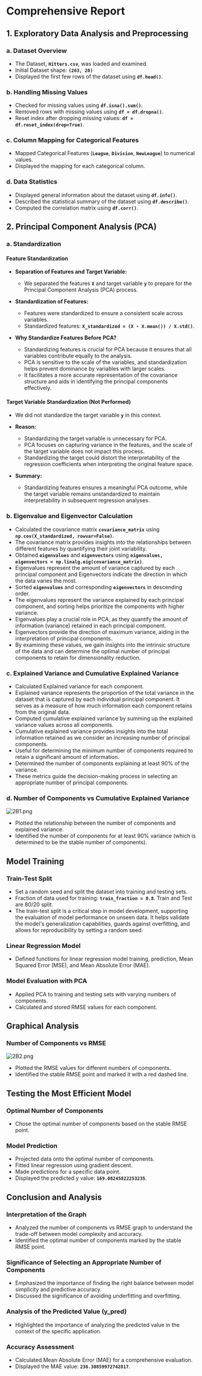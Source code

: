 # **Comprehensive Report**

## **1. Exploratory Data Analysis and Preprocessing**

### **a. Dataset Overview**

- The Dataset, **`Hitters.csv`**, was loaded and examined.
- Initial Dataset shape: **`(263, 20)`**
- Displayed the first few rows of the dataset using **`df.head()`**.

### **b. Handling Missing Values**

- Checked for missing values using **`df.isna().sum()`**.
- Removed rows with missing values using **`df = df.dropna()`**.
- Reset index after dropping missing values: **`df = df.reset_index(drop=True)`**.

### **c. Column Mapping for Categorical Features**

- Mapped Categorical Features (**`League`**, **`Division`**, **`NewLeague`**) to numerical values.
- Displayed the mapping for each categorical column.

### **d. Data Statistics**

- Displayed general information about the dataset using **`df.info()`**.
- Described the statistical summary of the dataset using **`df.describe()`**.
- Computed the correlation matrix using **`df.corr()`**.

## **2. Principal Component Analysis (PCA)**

### **a. Standardization**

#### **Feature Standardization**

- **Separation of Features and Target Variable:**

  - We separated the features **`X`** and target variable **`y`** to prepare for the Principal Component Analysis (PCA) process.
- **Standardization of Features:**

  - Features were standardized to ensure a consistent scale across variables.
  - Standardized features: **`X_standardized = (X - X.mean()) / X.std()`**.
- **Why Standardize Features Before PCA?**

  - Standardizing features is crucial for PCA because it ensures that all variables contribute equally to the analysis.
  - PCA is sensitive to the scale of the variables, and standardization helps prevent dominance by variables with larger scales.
  - It facilitates a more accurate representation of the covariance structure and aids in identifying the principal components effectively.

#### **Target Variable Standardization (Not Performed)**

- We did not standardize the target variable **`y`** in this context.
- **Reason:**

  - Standardizing the target variable is unnecessary for PCA.
  - PCA focuses on capturing variance in the features, and the scale of the target variable does not impact this process.
  - Standardizing the target could distort the interpretability of the regression coefficients when interpreting the original feature space.
- **Summary:**

  - Standardizing features ensures a meaningful PCA outcome, while the target variable remains unstandardized to maintain interpretability in subsequent regression analyses.

### **b. Eigenvalue and Eigenvector Calculation**

- Calculated the covariance matrix **`covariance_matrix`** using **`np.cov(X_standardized, rowvar=False)`**.
- The covariance matrix provides insights into the relationships between different features by quantifying their joint variability.
- Obtained **`eigenvalues`** and **`eigenvectors`** using **`eigenvalues, eigenvectors = np.linalg.eig(covariance_matrix)`**.
- Eigenvalues represent the amount of variance captured by each principal component and Eigenvectors indicate the direction in which the data varies the most.
- Sorted **`eigenvalues`** and corresponding **`eigenvectors`** in descending order.
- The eigenvalues represent the variance explained by each principal component, and sorting helps prioritize the components with higher variance.
- Eigenvalues play a crucial role in PCA, as they quantify the amount of information (variance) retained in each principal component.
- Eigenvectors provide the direction of maximum variance, aiding in the interpretation of principal components.
- By examining these values, we gain insights into the intrinsic structure of the data and can determine the optimal number of principal components to retain for dimensionality reduction.

### **c. Explained Variance and Cumulative Explained Variance**

- Calculated Explained variance for each component.
- Explained variance represents the proportion of the total variance in the dataset that is captured by each individual principal component. It serves as a measure of how much information each component retains from the original data.
- Computed cumulative explained variance by summing up the explained variance values across all components.
- Cumulative explained variance provides insights into the total information retained as we consider an increasing number of principal components.
- Useful for determining the minimum number of components required to retain a significant amount of information.
- Determined the number of components explaining at least 90% of the variance.
- These metrics guide the decision-making process in selecting an appropriate number of principal components.

### **d. Number of Components vs Cumulative Explained Variance**

![2B1.png](2B1.png)

- Plotted the relationship between the number of components and explained variance.
- Identified the number of components for at least 90% variance (which is determined to be the stable number of components).

## **Model Training**

### **Train-Test Split**

- Set a random seed and split the dataset into training and testing sets.
- Fraction of data used for training: **`train_fraction = 0.8`**. Train and Test are 80/20 split.
- The train-test split is a critical step in model development, supporting the evaluation of model performance on unseen data. It helps validate the model's generalization capabilities, guards against overfitting, and allows for reproducibility by setting a random seed.

### **Linear Regression Model**

- Defined functions for linear regression model training, prediction, Mean Squared Error (MSE), and Mean Absolute Error (MAE).

### **Model Evaluation with PCA**

- Applied PCA to training and testing sets with varying numbers of components.
- Calculated and stored RMSE values for each component.

## **Graphical Analysis**

### **Number of Components vs RMSE**

![2B2.png](2B2.png)

- Plotted the RMSE values for different numbers of components.
- Identified the stable RMSE point and marked it with a red dashed line.

## **Testing the Most Efficient Model**

### **Optimal Number of Components**

- Chose the optimal number of components based on the stable RMSE point.

### **Model Prediction**

- Projected data onto the optimal number of components.
- Fitted linear regression using gradient descent.
- Made predictions for a specific data point.
- Displayed the predicted y value: **`169.08245822253235`**.

## **Conclusion and Analysis**

### **Interpretation of the Graph**

- Analyzed the number of components vs RMSE graph to understand the trade-off between model complexity and accuracy.
- Identified the optimal number of components marked by the stable RMSE point.

### **Significance of Selecting an Appropriate Number of Components**

- Emphasized the importance of finding the right balance between model simplicity and predictive accuracy.
- Discussed the significance of avoiding underfitting and overfitting.

### **Analysis of the Predicted Value (y_pred)**

- Highlighted the importance of analyzing the predicted value in the context of the specific application.

### **Accuracy Assessment**

- Calculated Mean Absolute Error (MAE) for a comprehensive evaluation.
- Displayed the MAE value: **`236.30859972742817`**.
